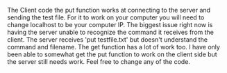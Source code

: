 The Client code the put function works at connecting to the server and sending the test file. 
For it to work on your computer you will need to change localhost to be your computer IP.
The biggest issue right now is having the server unable to recognize the command it receives from the client. 
The server receives 'put testfile.txt' but doesn't understand the command and filename. The get function has a lot of work too. 
I have only been able to somewhat get the put function to work on the client side but the server still needs work. Feel free to change any of the code. 

